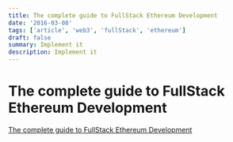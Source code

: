 ```yaml
---
title: The complete guide to FullStack Ethereum Development
date: '2016-03-08'
tags: ['article', 'web3', 'fullStack', 'ethereum']
draft: false
summary: Implement it
description: Implement it
---
```

# The complete guide to FullStack Ethereum Development


[The complete guide to FullStack Ethereum Development](https://dev.to/dabit3/the-complete-guide-to-full-stack-ethereum-development-3j13)

